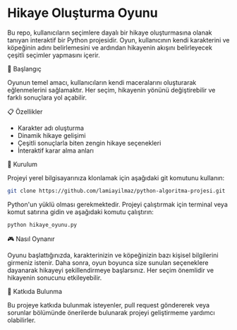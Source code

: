 
# Hikaye Oluşturma Oyunu

Bu repo, kullanıcıların seçimlere dayalı bir hikaye oluşturmasına olanak tanıyan interaktif bir Python projesidir. Oyun, kullanıcının kendi karakterini ve köpeğinin adını belirlemesini ve ardından hikayenin akışını belirleyecek çeşitli seçimler yapmasını içerir.

🚀 Başlangıç

Oyunun temel amacı, kullanıcıların kendi maceralarını oluşturarak eğlenmelerini sağlamaktır. Her seçim, hikayenin yönünü değiştirebilir ve farklı sonuçlara yol açabilir.

📋 Özellikler

- Karakter adı oluşturma
- Dinamik hikaye gelişimi
- Çeşitli sonuçlarla biten zengin hikaye seçenekleri
- İnteraktif karar alma anları

💾 Kurulum

Projeyi yerel bilgisayarınıza klonlamak için aşağıdaki git komutunu kullanın:

```bash
git clone https://github.com/lamiayilmaz/python-algoritma-projesi.git
```

Python'un yüklü olması gerekmektedir. Projeyi çalıştırmak için terminal veya komut satırına gidin ve aşağıdaki komutu çalıştırın:

```bash
python hikaye_oyunu.py
```

🎮 Nasıl Oynanır

Oyunu başlattığınızda, karakterinizin ve köpeğinizin bazı kişisel bilgilerini girmeniz istenir. Daha sonra, oyun boyunca size sunulan seçeneklere dayanarak hikayeyi şekillendirmeye başlarsınız. Her seçim önemlidir ve hikayenin sonucunu etkileyebilir.

🤝 Katkıda Bulunma

Bu projeye katkıda bulunmak isteyenler, pull request göndererek veya sorunlar bölümünde önerilerde bulunarak projeyi geliştirmeme yardımcı olabilirler.


